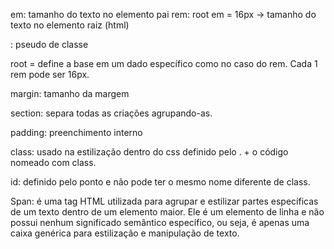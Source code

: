 em: tamanho do texto no elemento pai
rem: root em = 16px -> tamanho do texto no elemento raiz (html)

: pseudo de classe

root = define a base em um dado específico como no caso do rem. Cada 1 rem pode ser 16px.

margin: tamanho da margem

section: separa todas as criações agrupando-as.

padding: preenchimento interno 

class: usado na estilização dentro do css definido pelo . + o código nomeado com class.

id: definido pelo ponto e não pode ter o mesmo nome diferente de class.

Span: é uma tag HTML utilizada para agrupar e estilizar partes específicas de um texto dentro de um elemento maior. Ele é um elemento de linha e não possui nenhum significado semântico específico, ou seja, é apenas uma caixa genérica para estilização e manipulação de texto.


